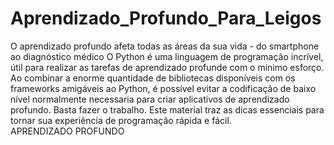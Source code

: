 # Aprendizado_Profundo_Para_Leigos
 O aprendizado profundo afeta todas as áreas da sua vida - do smartphone ao diagnóstico médico O Python é uma linguagem de programação incrível, útil para realizar as tarefas de aprendizado profunde com o minimo esforço. Ao combinar a enorme quantidade de bibliotecas disponíveis com os frameworks amigáveis ao Python, é possível evitar a codificação de baixo nível normalmente necessaria para criar aplicativos de aprendizado profundo. Basta fazer o trabalho. Este material traz as dicas  essenciais para tornar sua experiência de programação rápida e fácil.  APRENDIZADO PROFUNDO
